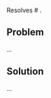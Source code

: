 [//]: # (Link the resolved Github issue.)
Resolves # .

## Problem
[//]: # (Explain why this pull request is necessary.)
...

## Solution
[//]: # (Explain how you solved the problem.)
...